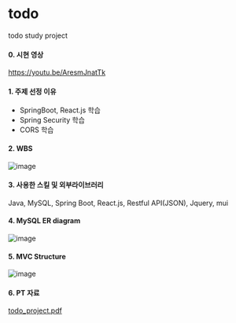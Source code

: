 # todo
todo study project

#### 0. 시현 영상 
https://youtu.be/AresmJnatTk

#### 1. 주제 선정 이유
- SpringBoot, React.js 학습
- Spring Security 학습
- CORS 학습

#### 2. WBS
![image](https://user-images.githubusercontent.com/119651889/235175992-d328d8d1-be7d-48f1-b58f-8895129a9aa6.png)

#### 3. 사용한 스킬 및 외부라이브러리
Java, MySQL, Spring Boot, React.js, Restful API(JSON), Jquery, mui

#### 4. MySQL ER diagram
![image](https://user-images.githubusercontent.com/119651889/235180446-7c4104ef-306a-47ca-94a7-d3d991f1d2f0.png)

#### 5. MVC Structure
![image](https://user-images.githubusercontent.com/119651889/235175861-f58201bd-3e2d-4807-b2c8-b8be1e5722c1.png)

#### 6. PT 자료
[todo_project.pdf](https://github.com/Tea-ho/todo/files/11354951/todo_project.pdf)
